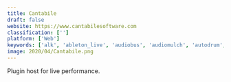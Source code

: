 ```yaml
---
title: Cantabile
draft: false 
website: https://www.cantabilesoftware.com
classification: ['']
platform: ['Web']
keywords: ['alk', 'ableton_live', 'audiobus', 'audiomulch', 'autodrum', 'cutedj', 'giada', 'gig_performer', 'jack_audio_connection_kit', 'lmms', 'luppp', 'mainstage_2', 'new_sonic_arts_freestyle', 'rack_performer', 'reloop_loop_sequencer', 'savihost', 'vb-audio_virtual_cable', 'vsthost', 'vienna_ensemble_pro', 'virtual_audio_cable']
image: 2020/04/Cantabile.png
---
```

Plugin host for live performance.